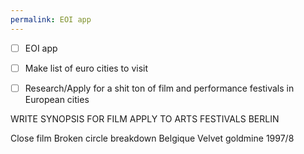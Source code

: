 ```yaml
---
permalink: EOI app
---
```

- [ ] EOI app 
- [ ] Make list of euro cities to visit 
- [ ] Research/Apply for a shit ton of film and performance festivals in European cities 



WRITE SYNOPSIS FOR FILM 
APPLY TO ARTS FESTIVALS BERLIN 

Close film 
Broken circle breakdown 
Belgique 
Velvet goldmine 1997/8